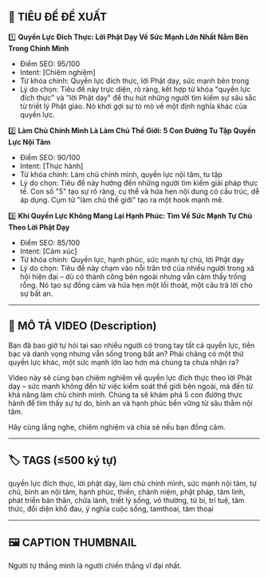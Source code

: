## 🎯 TIÊU ĐỀ ĐỀ XUẤT

1️⃣ **Quyền Lực Đích Thực: Lời Phật Dạy Về Sức Mạnh Lớn Nhất Nằm Bên Trong Chính Mình**
- Điểm SEO: 95/100
- Intent: [Chiêm nghiệm]
- Từ khóa chính: Quyền lực đích thực, lời Phật dạy, sức mạnh bên trong
- Lý do chọn: Tiêu đề này trực diện, rõ ràng, kết hợp từ khóa "quyền lực đích thực" và "lời Phật dạy" để thu hút những người tìm kiếm sự sâu sắc từ triết lý Phật giáo. Nó khơi gợi sự tò mò về một định nghĩa khác của quyền lực.

2️⃣ **Làm Chủ Chính Mình Là Làm Chủ Thế Giới: 5 Con Đường Tu Tập Quyền Lực Nội Tâm**
- Điểm SEO: 90/100
- Intent: [Thực hành]
- Từ khóa chính: Làm chủ chính mình, quyền lực nội tâm, tu tập
- Lý do chọn: Tiêu đề này hướng đến những người tìm kiếm giải pháp thực tế. Con số "5" tạo sự rõ ràng, cụ thể và hứa hẹn nội dung có cấu trúc, dễ áp dụng. Cụm từ "làm chủ thế giới" tạo ra một hook mạnh mẽ.

3️⃣ **Khi Quyền Lực Không Mang Lại Hạnh Phúc: Tìm Về Sức Mạnh Tự Chủ Theo Lời Phật Dạy**
- Điểm SEO: 85/100
- Intent: [Cảm xúc]
- Từ khóa chính: Quyền lực, hạnh phúc, sức mạnh tự chủ, lời Phật dạy
- Lý do chọn: Tiêu đề này chạm vào nỗi trăn trở của nhiều người trong xã hội hiện đại – dù có thành công bên ngoài nhưng vẫn cảm thấy trống rỗng. Nó tạo sự đồng cảm và hứa hẹn một lối thoát, một câu trả lời cho sự bất an.

---

## 📜 MÔ TẢ VIDEO (Description)

Bạn đã bao giờ tự hỏi tại sao nhiều người có trong tay tất cả quyền lực, tiền bạc và danh vọng nhưng vẫn sống trong bất an? Phải chăng có một thứ quyền lực khác, một sức mạnh lớn lao hơn mà chúng ta chưa nhận ra?

Video này sẽ cùng bạn chiêm nghiệm về quyền lực đích thực theo lời Phật dạy – sức mạnh không đến từ việc kiểm soát thế giới bên ngoài, mà đến từ khả năng làm chủ chính mình. Chúng ta sẽ khám phá 5 con đường thực hành để tìm thấy sự tự do, bình an và hạnh phúc bền vững từ sâu thẳm nội tâm.

Hãy cùng lắng nghe, chiêm nghiệm và chia sẻ nếu bạn đồng cảm.

---

## 🏷️ TAGS (≤500 ký tự)

quyền lực đích thực, lời phật dạy, làm chủ chính mình, sức mạnh nội tâm, tự chủ, bình an nội tâm, hạnh phúc, thiền, chánh niệm, phật pháp, tâm linh, phát triển bản thân, chữa lành, triết lý sống, vô thường, từ bi, trí tuệ, tâm thức, đối diện khổ đau, ý nghĩa cuộc sống, tamthoai, tâm thoại

---

## 🖼️ CAPTION THUMBNAIL

Người tự thắng mình là người chiến thắng vĩ đại nhất.
